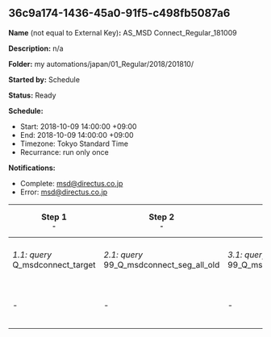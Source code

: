 ## 36c9a174-1436-45a0-91f5-c498fb5087a6

**Name** (not equal to External Key)**:** AS_MSD Connect_Regular_181009

**Description:** n/a

**Folder:** my automations/japan/01_Regular/2018/201810/

**Started by:** Schedule

**Status:** Ready

**Schedule:**

* Start: 2018-10-09 14:00:00 +09:00
* End: 2018-10-09 14:00:00 +09:00
* Timezone: Tokyo Standard Time
* Recurrance: run only once

**Notifications:**

* Complete: msd@directus.co.jp
* Error: msd@directus.co.jp

| Step 1<br>_<small>-</small>_ | Step 2<br>_<small>-</small>_ | Step 3<br>_<small>-</small>_ | Step 4<br>_<small>-</small>_ | Step 5<br>_<small>-</small>_ | Step 6<br>_<small>-</small>_ |
| --- | --- | --- | --- | --- | --- |
| _1.1: query_<br>Q_msdconnect_target | _2.1: query_<br>99_Q_msdconnect_seg_all_old | _3.1: query_<br>99_Q_msdconnect_seg_pharma_old | _4.1: query_<br>99_Q_msdconnect_seg_doctor_old | _5.1: wait_<br>04:00 午後 | _6.1: emailSend_<br>MA_MSD Connect_Regular_医師用_181009 |
| - | - | - | - | - | _6.2: emailSend_<br>MA_MSD Connect_Regular_薬剤師用_181009 |
